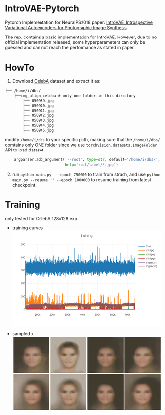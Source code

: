 # IntroVAE-Pytorch

Pytorch Implementation for NeuraIPS2018 paper: 
[IntroVAE: Introspective Variational Autoencoders for Photographic Image Synthesis](https://arxiv.org/abs/1807.06358).

The rep. contains a basic implementation for IntroVAE. However, due to no official implementation released, some hyperparameters can only be guessed and can not reach the performance as stated in paper.


# HowTo
1. Download [CelebA](http://mmlab.ie.cuhk.edu.hk/projects/CelebA.html) dataset and extract it as:
```
├── /home/i/dbs/
	├──img_align_celeba # only one folder in this directory
		├── 050939.jpg
		├── 050940.jpg
		├── 050941.jpg
		├── 050942.jpg
		├── 050943.jpg
		├── 050944.jpg
		├── 050945.jpg
```

modify `/home/i/dbs` to your specific path, making sure that the `/home/i/dbs/` comtains only ONE folder since we use
`torchvision.datasets.ImageFolder` API to load dataset. 
```python
    argparser.add_argument('--root', type=str, default='/home/i/dbs/',
                           help='root/label/*.jpg')
```

2. run `python main.py  --epoch 750000` to train from strach, and use `python main.py --resume '' --epoch 1000000` to resume training from latest checkpoint.


# Training

only tested for CelebA 128x128 exp.

- training curves
![](assets/train.png)

- sampled x
![](assets/xr_750000.png)

